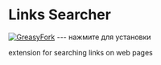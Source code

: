 # Links Searcher

[![GreasyFork](https://img.shields.io/badge/GreasyFork-3.6.1-green)](https://greasyfork.org/ru/scripts/464559-links-searcher) --- нажмите для установки
 
extension for searching links on web pages
